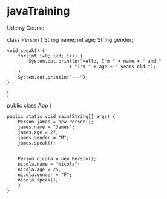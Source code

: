 # javaTraining
Udemy Course

class Person {
	String name;
	int age;
	String gender;
	
	void speak() {
		for(int i=0; i<3; i++) {
			System.out.println("Hello, I'm " + name + " and "
						   + "I'm " + age + " years old.");
		}
		System.out.println("---");
	}
}


public class App {

	public static void main(String[] args) {
		Person james = new Person();
		james.name = "James";
		james.age = 27;
		james.gender = "M";
		james.speak();
				
		
		Person nicola = new Person();
		nicola.name = "Nicola";
		nicola.age = 25;
		nicola.gender = "F";
		nicola.speak();
		}	
	}
